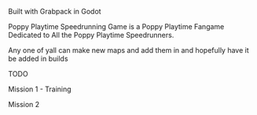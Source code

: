 Built with Grabpack in Godot

Poppy Playtime Speedrunning Game is a Poppy Playtime Fangame Dedicated to All the Poppy Playtime Speedrunners.

Any one of yall can make new maps and add them in and hopefully have it be added in builds

TODO

Mission 1 - Training

Mission 2 

